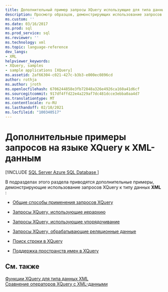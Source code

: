 ```yaml
---
title: Дополнительный пример запросы XQuery использующие для типа данных XML | Документация Майкрософт
description: Просмотр образцов, демонстрирующих использование запросов XQuery к типу данных XML.
ms.custom: ''
ms.date: 03/16/2017
ms.prod: sql
ms.prod_service: sql
ms.reviewer: ''
ms.technology: xml
ms.topic: language-reference
dev_langs:
- XML
helpviewer_keywords:
- XQuery, samples
- sample applications [XQuery]
ms.assetid: 2af66304-c021-427c-b3b3-e000ec0896cd
author: rothja
ms.author: jroth
ms.openlocfilehash: 6706244858e3fb72848a326e4926ca160a41d6cf
ms.sourcegitcommit: 917df4ffd22e4a229af7dc481dcce3ebba0aa4d7
ms.translationtype: MT
ms.contentlocale: ru-RU
ms.lasthandoff: 02/10/2021
ms.locfileid: "100340517"
---
```

# <a name="additional-sample-xqueries-against-the-xml-data-type"></a>Дополнительные примеры запросов на языке XQuery к XML-данным
[!INCLUDE [SQL Server Azure SQL Database ](../includes/applies-to-version/sqlserver.md)]

  В подразделах этого раздела приводятся дополнительные примеры, демонстрирующие использование запросов XQuery к типу данных **XML** :  
  
-   [Общие способы применения запросов XQuery](../xquery/general-xquery-use-cases.md)  
  
-   [Запросы XQuery, использующие иерархию](../xquery/xqueries-involving-hierarchy.md)  
  
-   [Запросы XQuery, использующие упорядочивание](../xquery/xqueries-involving-order.md)  
  
-   [Запросы XQuery, обрабатывающие реляционные данные](../xquery/xqueries-handling-relational-data.md)  
  
-   [Поиск строки в XQuery](../xquery/string-search-in-xquery.md)  
  
-   [Поддержка пространств имен в XQuery](../xquery/handling-namespaces-in-xquery.md)  
  
## <a name="see-also"></a>См. также  
 [Функции XQuery для типа данных XML](../xquery/xquery-functions-against-the-xml-data-type.md)   
 [Сравнение операторов XQuery с XML-данными](../xquery/xquery-operators-against-the-xml-data-type.md)  
  
  
